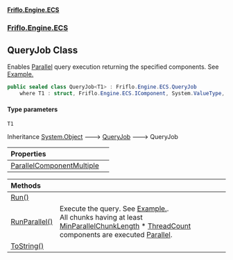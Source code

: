 #### [Friflo.Engine.ECS](index.md 'index')
### [Friflo.Engine.ECS](Friflo.Engine.ECS.md 'Friflo.Engine.ECS')

## QueryJob<T1> Class

Enables [Parallel](JobExecution.md#Friflo.Engine.ECS.JobExecution.Parallel 'Friflo.Engine.ECS.JobExecution.Parallel') query execution returning the specified components.
See <a href="https://github.com/friflo/Friflo.Json.Fliox/blob/main/Engine/README.md#parallel-query-job">Example.</a>

```csharp
public sealed class QueryJob<T1> : Friflo.Engine.ECS.QueryJob
    where T1 : struct, Friflo.Engine.ECS.IComponent, System.ValueType, System.ValueType
```
#### Type parameters

<a name='Friflo.Engine.ECS.QueryJob_T1_.T1'></a>

`T1`

Inheritance [System.Object](https://docs.microsoft.com/en-us/dotnet/api/System.Object 'System.Object') &#129106; [QueryJob](QueryJob.md 'Friflo.Engine.ECS.QueryJob') &#129106; QueryJob<T1>

| Properties | |
| :--- | :--- |
| [ParallelComponentMultiple](QueryJob_T1_.ParallelComponentMultiple.md 'Friflo.Engine.ECS.QueryJob<T1>.ParallelComponentMultiple') | |

| Methods | |
| :--- | :--- |
| [Run()](QueryJob_T1_.Run().md 'Friflo.Engine.ECS.QueryJob<T1>.Run()') | |
| [RunParallel()](QueryJob_T1_.RunParallel().md 'Friflo.Engine.ECS.QueryJob<T1>.RunParallel()') | Execute the query.             See <a href="https://github.com/friflo/Friflo.Json.Fliox/blob/main/Engine/README.md#parallel-query-job">Example.</a>.<br/>             All chunks having at least [MinParallelChunkLength](QueryJob.MinParallelChunkLength.md 'Friflo.Engine.ECS.QueryJob.MinParallelChunkLength') * [ThreadCount](ParallelJobRunner.ThreadCount.md 'Friflo.Engine.ECS.ParallelJobRunner.ThreadCount')             components are executed [Parallel](JobExecution.md#Friflo.Engine.ECS.JobExecution.Parallel 'Friflo.Engine.ECS.JobExecution.Parallel'). |
| [ToString()](QueryJob_T1_.ToString().md 'Friflo.Engine.ECS.QueryJob<T1>.ToString()') | |
